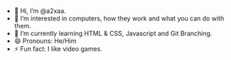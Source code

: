 - 👋 Hi, I’m @a2xaa.
- 👀 I’m interested in computers, how they work and what you can do with them.
- 🌱 I’m currently learning HTML & CSS, Javascript and Git Branching.
- 😄 Pronouns: He/Him
- ⚡ Fun fact: I like video games.

<!---
a2xaa/a2xaa is a ✨ special ✨ repository because its `README.md` (this file) appears on your GitHub profile.
You can click the Preview link to take a look at your changes.
--->
